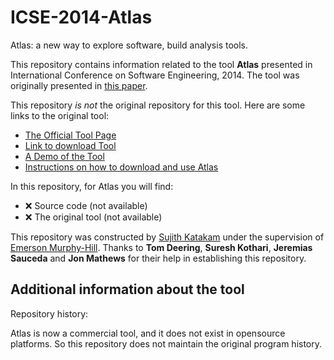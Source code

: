 # ICSE-2014-Atlas

Atlas: a new way to explore software, build analysis tools. 


This repository contains information related to the tool **Atlas** presented in International Conference on Software Engineering, 2014. The tool was originally presented in [this paper](http://dl.acm.org/citation.cfm?id=2591065).

This repository _is not_ the original repository for this tool. Here are some links to the original tool:
* [The Official Tool Page](http://www.ensoftcorp.com/atlas/)
* [Link to download Tool](http://www.ensoftcorp.com/atlas/download/)
* [A Demo of the Tool](http://www.ensoftcorp.com/atlas/developers/)
* [Instructions on how to download and use Atlas](http://www.ensoftcorp.com/atlas/getting-started-with-atlas/#Installation)

In this repository, for Atlas you will find:
* :x: Source code (not available)
* :x: The original tool (not available)

This repository was constructed by [Sujith Katakam](https://github.com/sujithktkm) under the supervision of [Emerson Murphy-Hill](https://github.com/CaptainEmerson). Thanks to **Tom Deering**, **Suresh Kothari**, **Jeremias Sauceda** and **Jon Mathews** for their help in establishing this repository.

Additional information about the tool
-------------------------------------

Repository history:

Atlas is now a commercial tool, and it does not exist in opensource platforms. So this repository does not maintain the original program history.
